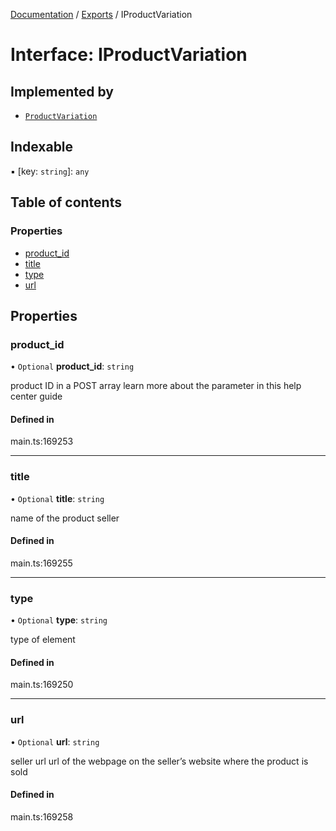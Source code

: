 [Documentation](../README.md) / [Exports](../modules.md) / IProductVariation

# Interface: IProductVariation

## Implemented by

- [`ProductVariation`](../classes/ProductVariation.md)

## Indexable

▪ [key: `string`]: `any`

## Table of contents

### Properties

- [product\_id](IProductVariation.md#product_id)
- [title](IProductVariation.md#title)
- [type](IProductVariation.md#type)
- [url](IProductVariation.md#url)

## Properties

### product\_id

• `Optional` **product\_id**: `string`

product ID in a POST array
learn more about the parameter in this help center guide

#### Defined in

main.ts:169253

___

### title

• `Optional` **title**: `string`

name of the product seller

#### Defined in

main.ts:169255

___

### type

• `Optional` **type**: `string`

type of element

#### Defined in

main.ts:169250

___

### url

• `Optional` **url**: `string`

seller url
url of the webpage on the seller’s website where the product is sold

#### Defined in

main.ts:169258
